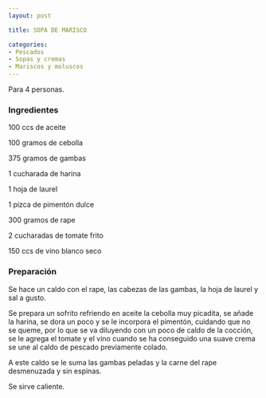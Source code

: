 ```yaml
---
layout: post

title: SOPA DE MARISCO

categories:
- Pescados
- Sopas y cremas
- Mariscos y moluscos
---
```

Para 4 personas.

<h3>Ingredientes</h3>

100 ccs de aceite

100 gramos de cebolla

375 gramos de gambas

1 cucharada de harina

1 hoja de laurel

1 pizca de pimentón dulce

300 gramos de rape

2 cucharadas de tomate frito

150 ccs de vino blanco seco

<h3>Preparación</h3>

Se hace un caldo con el rape, las cabezas de las gambas, la hoja de laurel y sal a gusto.

Se prepara un sofrito refriendo en aceite la cebolla muy picadita, se añade la harina, se dora un poco y se le incorpora el pimentón, cuidando que no se queme, por lo que se va diluyendo con un poco de caldo de la cocción, se le agrega el tomate y el vino cuando se ha conseguido una suave crema se une al caldo de pescado previamente colado.

A este caldo se le suma las gambas peladas y la carne del rape desmenuzada y sin espinas.

Se sirve caliente.

